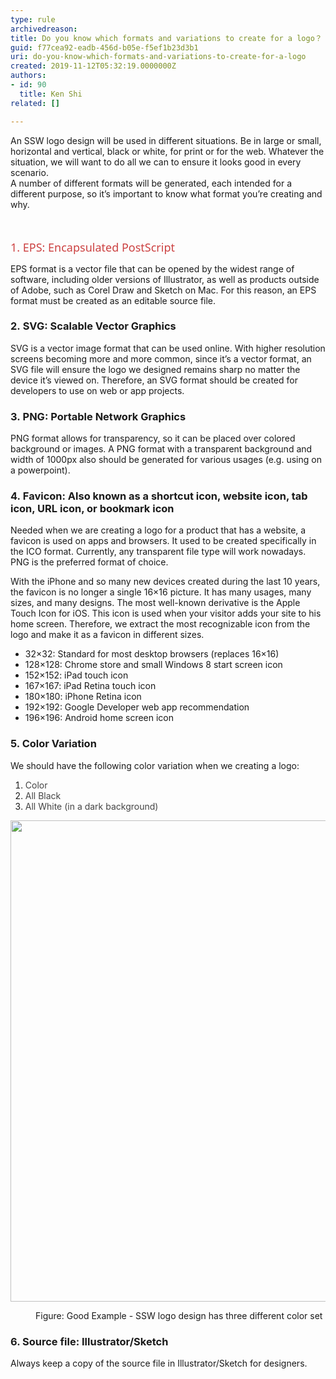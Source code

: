 ```yaml
---
type: rule
archivedreason: 
title: Do you know which formats and variations to create for a logo？
guid: f77cea92-eadb-456d-b05e-f5ef1b23d3b1
uri: do-you-know-which-formats-and-variations-to-create-for-a-logo
created: 2019-11-12T05:32:19.0000000Z
authors:
- id: 90
  title: Ken Shi
related: []

---
```



​​​​​An SSW logo design will be used in different situations. Be in&#160;large or small, horizontal and vertical,&#160;black or white, for&#160;print or for&#160;the web. Whatever the situation, we&#160;will want to do all we&#160;can to ensure it looks good in every scenario.<br>A number of different formats will be generated, each intended for a different purpose, so it’s important to know what format&#160;you’re creating and why.<br>
<br><excerpt class='endintro'></excerpt><br>
<p>​​<span style="color&#58;#cc4141;font-family&#58;&quot;segoe ui&quot;, &quot;trebuchet ms&quot;, tahoma, arial, verdana, sans-serif;font-size&#58;18px;">1. EPS&#58; Encapsulated PostScript</span></p><p>​EPS format is a vector file that can be opened by the widest range of software, including older versions of Illustrator, as well as products outside of Adobe, such as Corel Draw and Sketch on Mac. For this reason, an EPS format must be created as an editable&#160;source file.&#160;<br></p><h3 class="ssw15-rteElement-H3">2.&#160;SVG&#58; Scalable Vector Graphics<br></h3><p>SVG is a vector image format that can be used online. With higher resolution screens becoming more and more common, since it’s a vector format, an SVG file will ensure the logo we&#160;designed remains sharp no matter the device it’s viewed on. Therefore, an SVG format should be created for developers to use on web or app projects.&#160;<br></p><h3 class="ssw15-rteElement-H3">3.&#160;PNG&#58; Portable Network Graphics<br></h3><p>PNG format allows for transparency, so it can be placed over colored background or images. A PNG&#160;format&#160;with a transparent background and width of 1000px&#160;also should be generated for various usages (e.g. using on a powerpoint).&#160;​<br></p><h3 class="ssw15-rteElement-H3">4.&#160;Favicon&#58;&#160;Also known as a shortcut icon, website icon, tab icon, URL icon, or bookmark icon<br></h3><p>​Needed when we are creating a logo for a product that has a website, a favicon is used on apps and browsers. It used to be created specifically in the ICO format. Currently, any transparent file type will work nowadays. PNG is the preferred format of choice.<br></p><p>With the iPhone and so many new devices created during the last 10 years, the favicon is no longer a single 16×16 picture. It has many usages, many sizes, and many designs. The most well-known derivative is the Apple Touch Icon for iOS. This icon is used when your visitor adds your site to his home screen. Therefore, we extract the most recognizable icon from the logo and make it as a favicon in different sizes.<br></p><p></p><ul><li>32×32&#58; Standard for most desktop browsers (replaces 16×16)<br></li><li>128×128&#58; Chrome store and small Windows 8 start screen icon<br></li><li>152×152&#58; iPad touch icon<br></li><li>167×167&#58; iPad Retina touch icon<br></li><li>180×180&#58; iPhone Retina icon<br></li><li>192×192&#58; Google Developer web app recommendation<br></li><li>196×196&#58; Android home screen icon<br></li></ul><h3 class="ssw15-rteElement-H3">5. Color Variation<br></h3><p>​We should have the following color variation when we creating a logo&#58;<br></p><ol><li>
      <span style="color&#58;#444444;">Color</span><br></li><li>
      <span style="color&#58;#444444;">All Black</span><br></li><li>
      <span style="color&#58;#444444;">All White (in a dark background)​</span><br></li></ol><dl class="ssw15-rteElement-ImageArea">
      <img src="/PublishingImages/ssw%20logo%20sample.png" alt="" style="width&#58;770px;" />
   </dl><dd class="ssw15-rteElement-FigureGood">Figure&#58;&#160;Good Example -​&#160;SSW logo design has three different color set​<br></dd>
<p></p><h3 class="ssw15-rteElement-H3">6. Source file&#58; Illustrator/Sketch</h3><p>​Always keep a copy of the source file in Illustrator/Sketch for designers.<br></p><p>​<br></p>


